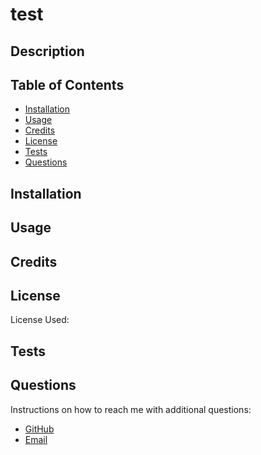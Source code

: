 
# test

## Description



## Table of Contents

- [Installation](#installation)
- [Usage](#usage)
- [Credits](#credits)
- [License](#license)
- [Tests](#tests)
- [Questions](#Questions)


## Installation



## Usage



## Credits




## License

 License Used: 

## Tests



## Questions

Instructions on how to reach me with additional questions:
- [GitHub](https://)
- [Email](mailto:?subject=[Github]%20Source%20Generate%20README)

